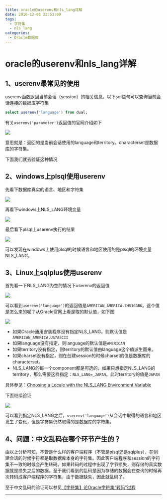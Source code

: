 ```yaml
---
title: oracle的userenv和nls_lang详解
date: 2016-12-01 22:53:09
tags:
  - 字符集 
  - nls_lang
categories: 
  - Oracle数据库
---
```


# oracle的userenv和nls_lang详解

## 1、userenv最常见的使用

userenv函数返回当前会话（session）的相关信息。以下sql语句可以查询当前会话连接的数据库字符集

```sql
select userenv('language') from dual;
```

有关`userenv('parameter')`返回值的官网介绍如下

![](https://flowsnow.oss-cn-shanghai.aliyuncs.com/history/image/oracle/2016-11-29_194757.jpg)

意思就是：返回的是当前会话使用的language和territory。characterset是数据库的字符集。

下面我们就去验证这种情况

<!--more-->

## 2、windows上plsql使用userenv

先看下数据库真实的语言、地区和字符集

![](https://flowsnow.oss-cn-shanghai.aliyuncs.com/history/image/oracle/2016-11-29_205128.jpg)

再看下windows上NLS_LANG环境变量

![](https://flowsnow.oss-cn-shanghai.aliyuncs.com/history/image/oracle/oracle%E5%9C%A8windows%E4%B8%8A%E7%9A%84%E7%8E%AF%E5%A2%83%E5%8F%98%E9%87%8F.jpg)

最后看下plsql上userenv执行的结果

![](https://flowsnow.oss-cn-shanghai.aliyuncs.com/history/image/oracle/2016-11-29_205210.jpg)

可以发现在windows上使用plsql的时候语言和地区使用的是plsql的环境变量NLS_LANG。

## 3、Linux上sqlplus使用userenv

首先看一下NLS_LANG为空的情况下userenv的返回值

![](https://flowsnow.oss-cn-shanghai.aliyuncs.com/history/image/oracle/2016-11-29_220921.jpg)

可以看到`userenv('language')`的返回值是`AMERICAN_AMERICA.ZHS16GBK`。这个值是怎么来的呢？从Oracle官网上看是取的默认值，如下图

![](https://flowsnow.oss-cn-shanghai.aliyuncs.com/history/image/oracle/2016-11-29_222032.jpg)

- 如果Oracle通用安装程序没有指定NLS_LANG，则默认值是`AMERICAN_AMERICA.US7ASCII`
- 如果language没有指定，则language的默认值是`AMERICAN`
- 如果territory没有指定，则territory的默认值由language这个值派生而来。
- 如果charset没有指定，则在创建session的时候charset的值是数据库的characterset。
- NLS_LANG的每一个component都是可选的，如果只想指定NLS_LANG的territory，那么需要这样指定：`NLS_LANG=_JAPAN`。此时territory的值是`JAPAN`

具体参见：[Choosing a Locale with the NLS_LANG Environment Variable][1]

下面继续验证

![](https://flowsnow.oss-cn-shanghai.aliyuncs.com/history/image/oracle/2016-11-29_223909.jpg)

可以看到指定NLS_LANG之后，`userenv('language')`从会话中取得的语言和地区发生了变化，但是字符集仍然取得的是数据库的字符集。

## 4、问题：中文乱码在哪个环节产生的？

由以上分析可知，不管是什么样的客户端程序（不管是plsql还是sqlplus），在创建会话的时候字符都是取数据库本身的字符集。因此客户端程序和session的字符集不一致的时候会产生转码。如果转码的过程中出现了字节损失，则存储的真实数据就是损失之后的数据。至于我们看到的乱码是因为存储的数据会在查询的时候再次转码成客户端程序的字符集，由于数据缺失，因此就乱码了。

至于中文乱码的验证可以参见[【字符集】论Oracle字符集“转码”过程][2]



---

[1]: https://docs.oracle.com/cd/E11882_01/server.112/e10729/ch3globenv.htm#NLSPG189
[2]: http://blog.itpub.net/519536/viewspace-626952/
